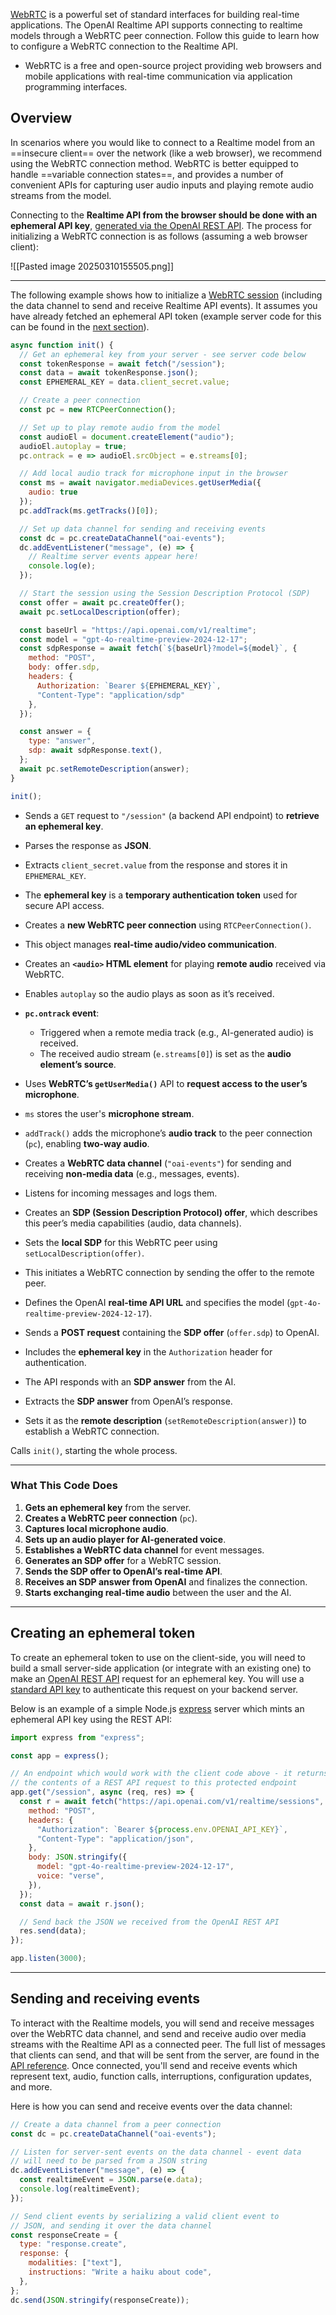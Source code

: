 [WebRTC](https://webrtc.org/) is a powerful set of standard interfaces for building real-time applications. The OpenAI Realtime API supports connecting to realtime models through a WebRTC peer connection. Follow this guide to learn how to configure a WebRTC connection to the Realtime API.

- WebRTC is a free and open-source project providing web browsers and mobile applications with real-time communication via application programming interfaces.

## Overview

In scenarios where you would like to connect to a Realtime model from an ==insecure client== over the network (like a web browser), we recommend using the WebRTC connection method. WebRTC is better equipped to handle ==variable connection states==, and provides a number of convenient APIs for capturing user audio inputs and playing remote audio streams from the model.

Connecting to the **Realtime API from the browser should be done with an ephemeral API key**, [generated via the OpenAI REST API](https://platform.openai.com/docs/api-reference/realtime-sessions). The process for initializing a WebRTC connection is as follows (assuming a web browser client):

![[Pasted image 20250310155505.png]]

----

The following example shows how to initialize a [WebRTC session](https://webrtc.org/getting-started/overview) (including the data channel to send and receive Realtime API events). It assumes you have already fetched an ephemeral API token (example server code for this can be found in the [next section](https://platform.openai.com/docs/guides/realtime-webrtc#creating-an-ephemeral-token)).

```javascript
async function init() {
  // Get an ephemeral key from your server - see server code below
  const tokenResponse = await fetch("/session");
  const data = await tokenResponse.json();
  const EPHEMERAL_KEY = data.client_secret.value;

  // Create a peer connection
  const pc = new RTCPeerConnection();

  // Set up to play remote audio from the model
  const audioEl = document.createElement("audio");
  audioEl.autoplay = true;
  pc.ontrack = e => audioEl.srcObject = e.streams[0];

  // Add local audio track for microphone input in the browser
  const ms = await navigator.mediaDevices.getUserMedia({
    audio: true
  });
  pc.addTrack(ms.getTracks()[0]);

  // Set up data channel for sending and receiving events
  const dc = pc.createDataChannel("oai-events");
  dc.addEventListener("message", (e) => {
    // Realtime server events appear here!
    console.log(e);
  });

  // Start the session using the Session Description Protocol (SDP)
  const offer = await pc.createOffer();
  await pc.setLocalDescription(offer);

  const baseUrl = "https://api.openai.com/v1/realtime";
  const model = "gpt-4o-realtime-preview-2024-12-17";
  const sdpResponse = await fetch(`${baseUrl}?model=${model}`, {
    method: "POST",
    body: offer.sdp,
    headers: {
      Authorization: `Bearer ${EPHEMERAL_KEY}`,
      "Content-Type": "application/sdp"
    },
  });

  const answer = {
    type: "answer",
    sdp: await sdpResponse.text(),
  };
  await pc.setRemoteDescription(answer);
}

init();
```

- Sends a `GET` request to `"/session"` (a backend API endpoint) to **retrieve an ephemeral key**.
- Parses the response as **JSON**.
- Extracts `client_secret.value` from the response and stores it in `EPHEMERAL_KEY`.
- The **ephemeral key** is a **temporary authentication token** used for secure API access.

- Creates a **new WebRTC peer connection** using `RTCPeerConnection()`.
- This object manages **real-time audio/video communication**.

- Creates an **`<audio>` HTML element** for playing **remote audio** received via WebRTC.
- Enables `autoplay` so the audio plays as soon as it’s received.
- **`pc.ontrack` event**:
    - Triggered when a remote media track (e.g., AI-generated audio) is received.
    - The received audio stream (`e.streams[0]`) is set as the **audio element’s source**.

- Uses **WebRTC’s `getUserMedia()`** API to **request access to the user’s microphone**.
- `ms` stores the user's **microphone stream**.
- `addTrack()` adds the microphone’s **audio track** to the peer connection (`pc`), enabling **two-way audio**.

- Creates a **WebRTC data channel** (`"oai-events"`) for sending and receiving **non-media data** (e.g., messages, events).
- Listens for incoming messages and logs them.

- Creates an **SDP (Session Description Protocol) offer**, which describes this peer’s media capabilities (audio, data channels).
- Sets the **local SDP** for this WebRTC peer using `setLocalDescription(offer)`.
- This initiates a WebRTC connection by sending the offer to the remote peer.

- Defines the OpenAI **real-time API URL** and specifies the model (`gpt-4o-realtime-preview-2024-12-17`).
- Sends a **POST request** containing the **SDP offer** (`offer.sdp`) to OpenAI.
- Includes the **ephemeral key** in the `Authorization` header for authentication.
- The API responds with an **SDP answer** from the AI.

- Extracts the **SDP answer** from OpenAI’s response.
- Sets it as the **remote description** (`setRemoteDescription(answer)`) to establish a WebRTC connection.

Calls `init()`, starting the whole process.

---

### **What This Code Does**

1. **Gets an ephemeral key** from the server.
2. **Creates a WebRTC peer connection** (`pc`).
3. **Captures local microphone audio**.
4. **Sets up an audio player for AI-generated voice**.
5. **Establishes a WebRTC data channel** for event messages.
6. **Generates an SDP offer** for a WebRTC session.
7. **Sends the SDP offer to OpenAI’s real-time API**.
8. **Receives an SDP answer from OpenAI** and finalizes the connection.
9. **Starts exchanging real-time audio** between the user and the AI.

---

## Creating an ephemeral token

To create an ephemeral token to use on the client-side, you will need to build a small server-side application (or integrate with an existing one) to make an [OpenAI REST API](https://platform.openai.com/docs/api-reference/realtime-sessions) request for an ephemeral key. You will use a [standard API key](https://platform.openai.com/settings/organization/api-keys) to authenticate this request on your backend server.

Below is an example of a simple Node.js [express](https://expressjs.com/) server which mints an ephemeral API key using the REST API:

```javascript
import express from "express";

const app = express();

// An endpoint which would work with the client code above - it returns
// the contents of a REST API request to this protected endpoint
app.get("/session", async (req, res) => {
  const r = await fetch("https://api.openai.com/v1/realtime/sessions", {
    method: "POST",
    headers: {
      "Authorization": `Bearer ${process.env.OPENAI_API_KEY}`,
      "Content-Type": "application/json",
    },
    body: JSON.stringify({
      model: "gpt-4o-realtime-preview-2024-12-17",
      voice: "verse",
    }),
  });
  const data = await r.json();

  // Send back the JSON we received from the OpenAI REST API
  res.send(data);
});

app.listen(3000);
```

---

## Sending and receiving events

To interact with the Realtime models, you will send and receive messages over the WebRTC data channel, and send and receive audio over media streams with the Realtime API as a connected peer. The full list of messages that clients can send, and that will be sent from the server, are found in the [API reference](https://platform.openai.com/docs/api-reference/realtime-client-events). Once connected, you'll send and receive events which represent text, audio, function calls, interruptions, configuration updates, and more.

Here is how you can send and receive events over the data channel:

```javascript
// Create a data channel from a peer connection
const dc = pc.createDataChannel("oai-events");

// Listen for server-sent events on the data channel - event data 
// will need to be parsed from a JSON string
dc.addEventListener("message", (e) => {
  const realtimeEvent = JSON.parse(e.data);
  console.log(realtimeEvent);
});

// Send client events by serializing a valid client event to
// JSON, and sending it over the data channel
const responseCreate = {
  type: "response.create",
  response: {
    modalities: ["text"],
    instructions: "Write a haiku about code",
  },
};
dc.send(JSON.stringify(responseCreate));
```
